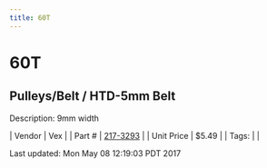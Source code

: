 ```yaml
---
title: 60T
---
```


# 60T
## Pulleys/Belt / HTD-5mm Belt
Description: 	9mm width 

| Vendor | Vex | 
| Part # | [217-3293](http://www.vexrobotics.com/vexpro/motion/belts-and-pulleys/htdbelts9.html) | 
| Unit Price | $5.49 | 
| Tags: |  | 

Last updated: Mon May 08 12:19:03 PDT 2017
